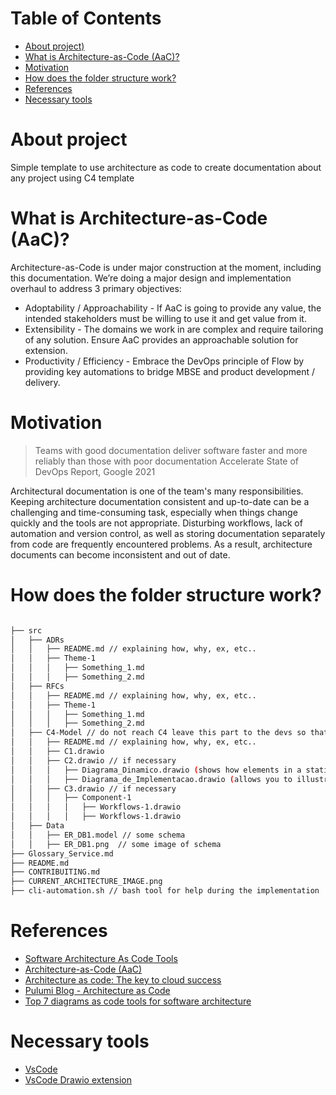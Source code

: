 
Table of Contents
=================
<!--ts-->
* [About project)](#about-project)
* [What is Architecture-as-Code (AaC)?](#what-is-architecture-as-code-aac)
* [Motivation](#motivation)
* [How does the folder structure work?](#how-does-the-folder-structure-work)
* [References](#references)
* [Necessary tools](#necessary-tools)

# About project

Simple template to use architecture as code to create documentation about any project using C4 template

# What is Architecture-as-Code (AaC)?

Architecture-as-Code is under major construction at the moment, including this documentation. We’re doing a major design and implementation overhaul to address 3 primary objectives:

* Adoptability / Approachability - If AaC is going to provide any value, the intended stakeholders must be willing to use it and get value from it.
* Extensibility - The domains we work in are complex and require tailoring of any solution. Ensure AaC provides an approachable solution for extension.
* Productivity / Efficiency - Embrace the DevOps principle of Flow by providing key automations to bridge MBSE and product development / delivery.

# Motivation

> Teams with good documentation deliver software faster and more reliably
than those with poor documentation
Accelerate State of DevOps Report, Google 2021

Architectural documentation is one of the team's many responsibilities. Keeping architecture documentation consistent and up-to-date can be a challenging and time-consuming task, especially when things change quickly and the tools are not appropriate. Disturbing workflows, lack of automation and version control, as well as storing documentation separately from code are frequently encountered problems. As a result, architecture documents can become inconsistent and out of date.

# How does the folder structure work?

```bash

├── src
│   ├── ADRs
│   │   ├── README.md // explaining how, why, ex, etc..
│   │   ├── Theme-1
│   │   │   ├── Something_1.md
│   │   │   ├── Something_2.md
│   ├── RFCs
│   │   ├── README.md // explaining how, why, ex, etc..
│   │   ├── Theme-1
│   │   │   ├── Something_1.md
│   │   │   ├── Something_2.md
│   ├── C4-Model // do not reach C4 leave this part to the devs so that it is not imposing but suggestive
│   │   ├── README.md // explaining how, why, ex, etc..
│   │   ├── C1.drawio
│   │   ├── C2.drawio // if necessary
│   │   │   ├── Diagrama_Dinamico.drawio (shows how elements in a static model collaborate at runtime, eg. us)
│   │   │   ├── Diagrama_de_Implementacao.drawio (allows you to illustrate how the software systems/containers in the static model are mapped to the infrastructure)
│   │   ├── C3.drawio // if necessary
│   │   │   ├── Component-1
│   │   │   │   ├── Workflows-1.drawio
│   │   │   │   ├── Workflows-1.drawio
│   ├── Data
│   │   ├── ER_DB1.model // some schema
│   │   ├── ER_DB1.png  // some image of schema
├── Glossary_Service.md
├── README.md
├── CONTRIBUITING.md
├── CURRENT_ARCHITECTURE_IMAGE.png
├── cli-automation.sh // bash tool for help during the implementation

```

# References

* [Software Architecture As Code Tools](https://newsletter.techworld-with-milan.com/p/software-architecture-as-code-tools)
* [Architecture-as-Code (AaC)](https://jondavid-black.github.io/AaC/)
* [Architecture as code: The key to cloud success](https://www.cio.com/article/238479/architecture-as-code-the-key-to-cloud-success.html)
* [Pulumi Blog - Architecture as Code](https://www.pulumi.com/blog/architecture-as-code-intro/)
* [Top 7 diagrams as code tools for software architecture](https://icepanel.medium.com/top-7-diagrams-as-code-tools-for-software-architecture-1a9dd0df1815)

# Necessary tools

* [VsCode](https://code.visualstudio.com/)
* [VsCode Drawio extension](https://marketplace.visualstudio.com/items?itemName=hediet.vscode-drawio)
